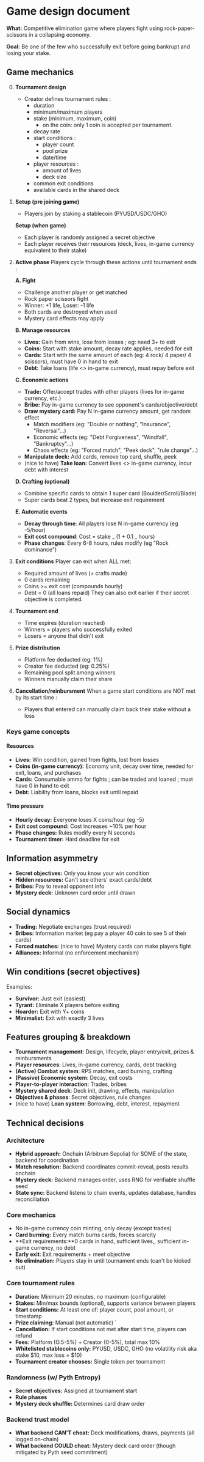 # Game design document

**What:** Competitive elimination game where players fight using rock-paper-scissors in a collapsing economy.

**Goal:** Be one of the few who successfully exit before going bankrupt and losing your stake.

## Game mechanics

0. **Tournament design**

   - Creator defines tournament rules :
     - duration
     - minimum/maximum players
     - stake (minimum, maximum, coin)
       - on the coin: only 1 coin is accepted per tournament.
     - decay rate
     - start conditions :
       - player count
       - pool prize
       - date/time
     - player resources :
       - amount of lives
       - deck size
     - common exit conditions
     - available cards in the shared deck

1. **Setup (pre joining game)**

   - Players join by staking a stablecoin (PYUSD/USDC/GHO)

   **Setup (when game)**

   - Each player is randomly assigned a secret objective
   - Each player receives their resources (deck, lives, in-game currency equivalent to their stake)

2. **Active phase**
   Players cycle through these actions until tournament ends :

   **A. Fight**

   - Challenge another player or get matched
   - Rock paper scissors fight
   - Winner: +1 life, Loser: -1 life
   - Both cards are destroyed when used
   - Mystery card effects may apply

   **B. Manage resources**

   - **Lives:** Gain from wins, lose from losses ; eg: need 3+ to exit
   - **Coins:** Start with stake amount, decay rate applies, needed for exit
   - **Cards:** Start with the same amount of each (eg: 4 rock/ 4 paper/ 4 scissors), must have 0 in hand to exit
   - **Debt:** Take loans (life <> in-game currency), must repay before exit

   **C. Economic actions**

   - **Trade:** Offer/accept trades with other players (lives for in-game currency, etc.)
   - **Bribe:** Pay in-game currency to see opponent's cards/objective/debt
   - **Draw mystery card:** Pay N in-game currency amount, get random effect
     - Match modifiers (eg: "Double or nothing", "Insurance", "Reversal"...)
     - Economic effects (eg: "Debt Forgiveness", "Windfall", "Bankruptcy"...)
     - Chaos effects (eg: "Forced match", "Peek deck", "rule change"...)
   - **Manipulate deck:** Add cards, remove top card, shuffle, peek
   - (nice to have) **Take loan:** Convert lives <> in-game currency, incur debt with interest

   **D. Crafting (optional)**

   - Combine specific cards to obtain 1 super card (Boulder/Scroll/Blade)
   - Super cards beat 2 types, but increase exit requirement

   **E. Automatic events**

   - **Decay through time**: All players lose N in-game currency (eg -5/hour)
   - **Exit cost compound**: Cost = stake _ (1 + 0.1 _ hours)
   - **Phase changes**: Every 6-8 hours, rules modify (eg "Rock dominance")

3. **Exit conditions**
   Player can exit when ALL met:

   - Required amount of lives (+ crafts made)
   - 0 cards remaining
   - Coins >= exit cost (compounds hourly)
   - Debt = 0 (all loans repaid)
     They can also exit earlier if their secret objective is completed.

4. **Tournament end**

   - Time expires (duration reached)
   - Winners = players who successfully exited
   - Losers = anyone that didn't exit

5. **Prize distribution**

   - Platform fee deducted (eg: 1%)
   - Creator fee deducted (eg: 0.25%)
   - Remaining pool split among winners
   - Winners manually claim their share

6. **Cancellation/reinbursment**
   When a game start conditions are NOT met by its start time :
   - Players that entered can manually claim back their stake without a loss

### Keys game concepts

#### Resources

- **Lives:** Win condition, gained from fights, lost from losses
- **Coins (in-game currency):** Economy unit, decay over time, needed for exit, loans, and purchases
- **Cards:** Consumable ammo for fights ; can be traded and loaned ; must have 0 in hand to exit
- **Debt:** Liability from loans, blocks exit until repaid

#### Time pressure

- **Hourly decay:** Everyone loses X coins/hour (eg -5)
- **Exit cost compound:** Cost increases ~10% per hour
- **Phase changes:** Rules modify every N seconds
- **Tournament timer:** Hard deadline for exit

## Information asymmetry

- **Secret objectives:** Only you know your win condition
- **Hidden resources:** Can't see others' exact cards/debt
- **Bribes:** Pay to reveal opponent info
- **Mystery deck:** Unknown card order until drawn

## Social dynamics

- **Trading:** Negotiate exchanges (trust required)
- **Bribes:** Information market (eg pay a player 40 coin to see 5 of their cards)
- **Forced matches:** (nice to have) Mystery cards can make players fight
- **Alliances:** Informal (no enforcement mechanism)

## Win conditions (secret objectives)

Examples:

- **Survivor:** Just exit (easiest)
- **Tyrant:** Eliminate X players before exiting
- **Hoarder:** Exit with Y+ coins
- **Minimalist:** Exit with exactly 3 lives

## Features grouping & breakdown

- **Tournament management**: Design, lifecycle, player entry/exit, prizes & reinbursments
- **Player resources**: Lives, in-game currency, cards, debt tracking
- **(Active) Combat system**: RPS matches, card burning, crafting
- **(Passive) Economic system**: Decay, exit costs
- **Player-to-player interaction**: Trades, bribes
- **Mystery shared deck**: Deck init, drawing, effects, manipulation
- **Objectives & phases**: Secret objectives, rule changes
- (nice to have) **Loan system**: Borrowing, debt, interest, repayment

## Technical decisions

### Architecture

- **Hybrid approach:** Onchain (Arbitrum Sepolia) for SOME of the state, backend for coordination
- **Match resolution:** Backend coordinates commit-reveal, posts results onchain
- **Mystery deck:** Backend manages order, uses RNG for verifiable shuffle seed
- **State sync:** Backend listens to chain events, updates database, handles reconciliation

### Core mechanics

- No in-game currency coin minting, only decay (except trades)
- **Card burning:** Every match burns cards, forces scarcity
- **Exit requirements:**0 cards in hand, sufficient lives,, sufficient in-game currency, no debt
- **Early exit**: Exit requirements + meet objective
- **No elimination:** Players stay in until tournament ends (can't be kicked out)

### Core tournament rules

- **Duration:** Minimum 20 minutes, no maximum (configurable)
- **Stakes:** Min/max bounds (optional), supports variance between players
- **Start conditions:** At least one of: player count, pool amount, or timestamp
- **Prize claiming:** Manual (not automatic) `
- **Cancellation:** If start conditions not met after start time, players can refund
- **Fees:** Platform (O.5-5%) + Creator (0-5%), total max 10%
- **Whitelisted stablecoins only:** PYUSD, USDC, GHO (no volatility risk aka stake $10, max loss = $10)
- **Tournament creator chooses:** Single token per tournament

### Randomness (w/ Pyth Entropy)

- **Secret objectives:** Assigned at tournament start
- **Rule phases**
- **Mystery deck shuffle:** Determines card draw order

### Backend trust model

- **What backend CAN'T cheat:** Deck modifications, draws, payments (all logged on-chain)
- **What backend COULD cheat:** Mystery deck card order (though mitigated by Pyth seed commitment)
